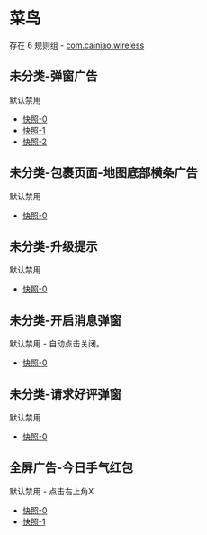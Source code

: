 # 菜鸟

存在 6 规则组 - [com.cainiao.wireless](/src/apps/com.cainiao.wireless.ts)

## 未分类-弹窗广告

默认禁用

- [快照-0](https://i.gkd.li/i/12914371)
- [快照-1](https://i.gkd.li/i/13692758)
- [快照-2](https://i.gkd.li/i/13042279)

## 未分类-包裹页面-地图底部横条广告

默认禁用

- [快照-0](https://i.gkd.li/i/12914450)

## 未分类-升级提示

默认禁用

- [快照-0](https://i.gkd.li/i/13042207)

## 未分类-开启消息弹窗

默认禁用 - 自动点击关闭。

- [快照-0](https://i.gkd.li/i/13068573)

## 未分类-请求好评弹窗

默认禁用

- [快照-0](https://i.gkd.li/i/13692761)

## 全屏广告-今日手气红包

默认禁用 - 点击右上角X

- [快照-0](https://i.gkd.li/i/13842492)
- [快照-1](https://i.gkd.li/i/13936362)
